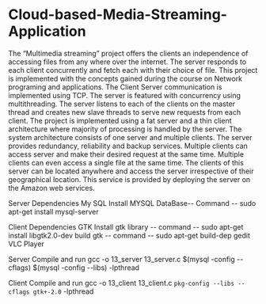 # Cloud-based-Media-Streaming-Application

The “Multimedia streaming” project offers the clients an independence of accessing files from any where over the internet. The server responds to each client concurrently and fetch each with their choice of file. This project is implemented with the concepts gained during the course on Network programing and applications. The Client Server communication is implemented using TCP. The server is featured with concurrency using multithreading. The server listens to each of the clients on the master thread and creates new slave threads to serve new requests from each client. The project is implemented using a fat server and a thin client architecture where majority of processing is handled by the server. The system architecture consists of one server and multiple clients. The server provides redundancy, reliability and backup services. Multiple clients can access server and make their desired request at the same time. Multiple clients can even access a single file at the same time. The clients of this server can be located anywhere and access the server irrespective of their geographical location. This service is provided by deploying the server on the Amazon web services.


Server Dependencies
My SQL
Install MYSQL DataBase-- Command -- sudo apt-get install mysql-server


Client Dependencies
GTK 
Install gtk library -- command -- sudo apt-get install libgtk2.0-dev
build gtk -- command -- sudo apt-get build-dep gedit
VLC Player


Server Compile and run
gcc -o 13_server 13_server.c $(mysql -config --cflags) $(mysql -config --libs) -lpthread

Client Compile and run
gcc -o 13_client 13_client.c `pkg-config --libs --cflags gtk+-2.0` -lpthread
